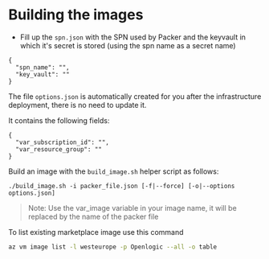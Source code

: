 # Building the images

 - Fill up the `spn.json` with the SPN used by Packer and the keyvault in which it's secret is stored (using the spn name as a secret name)

```
{
  "spn_name": "",
  "key_vault": ""
}
```

The file `options.json` is automatically created for you after the infrastructure deployment, there is no need to update it.

It contains the following fields:

```
{
  "var_subscription_id": "",
  "var_resource_group": ""
}
```

Build an image with the `build_image.sh` helper script as follows:

```
./build_image.sh -i packer_file.json [-f|--force] [-o|--options options.json]
```

>Note: Use the var_image variable in your image name, it will be replaced by the name of the packer file

To list existing marketplace image use this command
```bash
az vm image list -l westeurope -p Openlogic --all -o table
```

